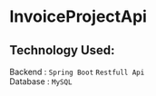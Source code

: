 # InvoiceProjectApi

## Technology Used:
Backend : `Spring Boot` `Restfull Api` <br/>
Database : `MySQL`

